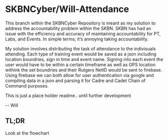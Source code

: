 # SKBNCyber/Will-Attendance

This branch within the SKBNCyber Repository is meant as my solution to address the accountability problem within the SKBN. SKBN has had an issue with the efficiency and accuracy of maintaining accountability for PT, Labs, and Events. In simple terms; it’s annoying taking accountability.

My solution involves distributing the task of attendance to the indivisuals attending. Each type of training event would be saved as a json including location boundries, sign in time and event name. Signing into each event the user would have to be within a certain timeframe as well as GPS location withink the set boundries and their Rutgers NetID would be sent to firebase. Using firebase we can both allow for user authentication via google and compiling data in a json and parsing it for Cadre and Cadet Chain of Command purposes.

This is just a place holder readme.. until further development

-- Will

## TL;DR
Look at the flowchart
